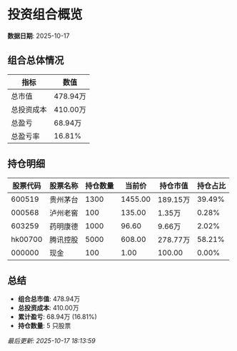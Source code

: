 # 投资组合概览

**数据日期**: 2025-10-17

## 组合总体情况

| 指标 | 数值 |
|------|------|
| 总市值 | 478.94万 |
| 总投资成本 | 410.00万 |
| 总盈亏 | 68.94万 |
| 总盈亏率 | 16.81% |

## 持仓明细

| 股票代码 | 股票名称 | 持仓数量 | 当前价 | 持仓市值 | 持仓占比 |
|----------|----------|----------|--------|----------|----------|
| 600519 | 贵州茅台 | 1300 | 1455.00 | 189.15万 | 39.49% |
| 000568 | 泸州老窖 | 100 | 135.00 | 1.35万 | 0.28% |
| 603259 | 药明康德 | 1000 | 96.60 | 9.66万 | 2.02% |
| hk00700 | 腾讯控股 | 5000 | 608.00 | 278.77万 | 58.21% |
| 000000 | 现金 | 100 | 1.00 | 100.00 | 0.00% |

## 总结

- **组合总市值**: 478.94万
- **总投资成本**: 410.00万
- **累计盈亏**: 68.94万 (16.81%)
- **持仓数量**: 5 只股票

*最后更新: 2025-10-17 18:13:59*
